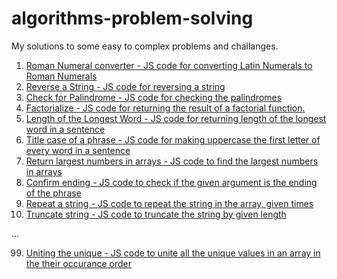 # algorithms-problem-solving
My solutions to some easy to complex problems and challanges.

1. [Roman Numeral converter - JS code for converting Latin Numerals to Roman Numerals ](https://github.com/akto/algorithms-problem-solving/blob/master/roman-numeral-convertor.js)
2. [Reverse a String - JS code for reversing a string](https://github.com/akto/algorithms-problem-solving/blob/master/reverse-a-string.js)
3. [Check for Palindrome - JS code for checking the palindromes](https://github.com/akto/algorithms-problem-solving/blob/master/check-for-palindrome.js)
4. [Factorialize - JS code for returning the result of a factorial function.](https://github.com/akto/algorithms-problem-solving/blob/master/factorial.js)
5. [Length of the Longest Word - JS code for returning length of the longest word in a sentence](https://github.com/akto/algorithms-problem-solving/blob/master/length-of-longest-word.js)
6. [Title case of a phrase - JS code for making uppercase the first letter of every word in a sentence](https://github.com/akto/algorithms-problem-solving/blob/master/title-case.js)
7. [Return largest numbers in arrays - JS code to find the largest numbers in arrays](https://github.com/akto/algorithms-problem-solving/blob/master/return-largest-numbers-in-arrays.js)
8. [Confirm ending - JS code to check if the given argument is the ending of the phrase](https://github.com/akto/algorithms-problem-solving/blob/master/confirm-ending.js)
9. [Repeat a string - JS code to repeat the string in the array, given times](https://github.com/akto/algorithms-problem-solving/blob/master/repeat-a-sting.js)
10. [Truncate string - JS code to truncate the string by given length](https://github.com/akto/algorithms-problem-solving/blob/master/truncate-string.js)

...

99. [Uniting the unique - JS code to unite all the unique values in an array in the their occurance order](https://github.com/akto/algorithms-problem-solving/blob/master/unite-unique.js)
